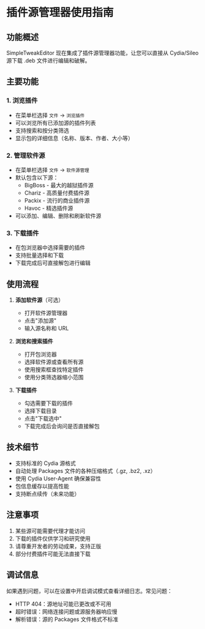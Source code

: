 # 插件源管理器使用指南

## 功能概述

SimpleTweakEditor 现在集成了插件源管理器功能，让您可以直接从 Cydia/Sileo 源下载 .deb 文件进行编辑和破解。

## 主要功能

### 1. 浏览插件
- 在菜单栏选择 `文件` → `浏览插件`
- 可以浏览所有已添加源的插件列表
- 支持搜索和按分类筛选
- 显示包的详细信息（名称、版本、作者、大小等）

### 2. 管理软件源
- 在菜单栏选择 `文件` → `软件源管理`
- 默认包含以下源：
  - BigBoss - 最大的越狱插件源
  - Chariz - 高质量付费插件源
  - Packix - 流行的商业插件源
  - Havoc - 精选插件源
- 可以添加、编辑、删除和刷新软件源

### 3. 下载插件
- 在包浏览器中选择需要的插件
- 支持批量选择和下载
- 下载完成后可直接解包进行编辑

## 使用流程

1. **添加软件源**（可选）
   - 打开软件源管理器
   - 点击"添加源"
   - 输入源名称和 URL

2. **浏览和搜索插件**
   - 打开包浏览器
   - 选择软件源或查看所有源
   - 使用搜索框查找特定插件
   - 使用分类筛选器缩小范围

3. **下载插件**
   - 勾选需要下载的插件
   - 选择下载目录
   - 点击"下载选中"
   - 下载完成后会询问是否直接解包

## 技术细节

- 支持标准的 Cydia 源格式
- 自动处理 Packages 文件的各种压缩格式（.gz, .bz2, .xz）
- 使用 Cydia User-Agent 确保兼容性
- 包信息缓存以提高性能
- 支持断点续传（未来功能）

## 注意事项

1. 某些源可能需要代理才能访问
2. 下载的插件仅供学习和研究使用
3. 请尊重开发者的劳动成果，支持正版
4. 部分付费插件可能无法直接下载

## 调试信息

如果遇到问题，可以在设置中开启调试模式查看详细日志。常见问题：
- HTTP 404：源地址可能已更改或不可用
- 超时错误：网络连接问题或源服务器响应慢
- 解析错误：源的 Packages 文件格式不标准